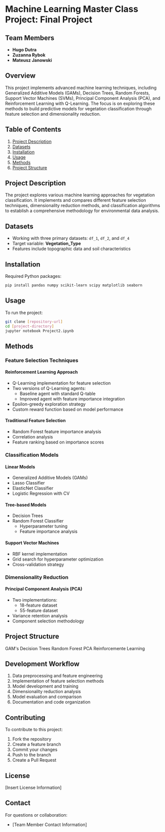 # Machine Learning Master Class Project: Final Project

## Team Members
- **Hugo Dutra**
- **Zuzanna Rybok**
- **Mateusz Janowski**

## Overview
This project implements advanced machine learning techniques, including Generalized Additive Models (GAMs), Decision Trees, Random Forests, Support Vector Machines (SVMs), Principal Component Analysis (PCA), and Reinforcement Learning with Q-Learning. The focus is on exploring these methods to build predictive models for vegetation classification through feature selection and dimensionality reduction.

## Table of Contents
1. [Project Description](#project-description)
2. [Datasets](#datasets)
3. [Installation](#installation)
4. [Usage](#usage)
5. [Methods](#methods)
6. [Project Structure](#project-structure)

## Project Description
The project explores various machine learning approaches for vegetation classification. It implements and compares different feature selection techniques, dimensionality reduction methods, and classification algorithms to establish a comprehensive methodology for environmental data analysis.

## Datasets
- Working with three primary datasets: `df_1`, `df_2`, and `df_4`
- Target variable: **Vegetation_Type**
- Features include topographic data and soil characteristics

## Installation
Required Python packages:

```bash
pip install pandas numpy scikit-learn scipy matplotlib seaborn
```

## Usage
To run the project:

```bash
git clone [repository-url]
cd [project-directory]
jupyter notebook Project2.ipynb
```

## Methods

### Feature Selection Techniques

#### Reinforcement Learning Approach
- Q-Learning implementation for feature selection
- Two versions of Q-Learning agents:
  - Baseline agent with standard Q-table
  - Improved agent with feature importance integration
- Epsilon-greedy exploration strategy
- Custom reward function based on model performance

#### Traditional Feature Selection
- Random Forest feature importance analysis
- Correlation analysis
- Feature ranking based on importance scores

### Classification Models

#### Linear Models
- Generalized Additive Models (GAMs)
- Lasso Classifier
- ElasticNet Classifier
- Logistic Regression with CV

#### Tree-based Models
- Decision Trees
- Random Forest Classifier
  - Hyperparameter tuning
  - Feature importance analysis

#### Support Vector Machines
- RBF kernel implementation
- Grid search for hyperparameter optimization
- Cross-validation strategy

### Dimensionality Reduction

#### Principal Component Analysis (PCA)
- Two implementations:
  - 18-feature dataset
  - 55-feature dataset
- Variance retention analysis
- Component selection methodology

## Project Structure
GAM's
Decision Trees
Random Forest
PCA
Reinforcemente Learning


## Development Workflow
1. Data preprocessing and feature engineering
2. Implementation of feature selection methods
3. Model development and training
4. Dimensionality reduction analysis
5. Model evaluation and comparison
6. Documentation and code organization

## Contributing
To contribute to this project:
1. Fork the repository
2. Create a feature branch
3. Commit your changes
4. Push to the branch
5. Create a Pull Request

## License
[Insert License Information]

## Contact
For questions or collaboration:
- [Team Member Contact Information]
